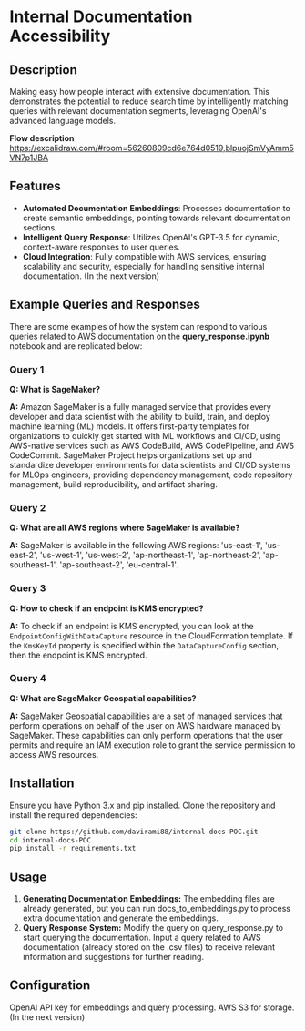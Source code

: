 # Internal Documentation Accessibility

## Description

Making easy how people interact with extensive documentation. This demonstrates the potential to reduce search time by intelligently matching queries with relevant documentation segments, leveraging OpenAI's advanced language models.

**Flow description** https://excalidraw.com/#room=56260809cd6e764d0519,blpuojSmVyAmm5VN7p1JBA


## Features

- **Automated Documentation Embeddings**: Processes documentation to create semantic embeddings, pointing towards relevant documentation sections.
- **Intelligent Query Response**: Utilizes OpenAI's GPT-3.5 for dynamic, context-aware responses to user queries.
- **Cloud Integration**: Fully compatible with AWS services, ensuring scalability and security, especially for handling sensitive internal documentation. (In the next version)


## Example Queries and Responses

There are some examples of how the system can respond to various queries related to AWS documentation on the **query_response.ipynb** notebook and are replicated below:

### Query 1
**Q: What is SageMaker?**

**A:** Amazon SageMaker is a fully managed service that provides every developer and data scientist with the ability to build, train, and deploy machine learning (ML) models. It offers first-party templates for organizations to quickly get started with ML workflows and CI/CD, using AWS-native services such as AWS CodeBuild, AWS CodePipeline, and AWS CodeCommit. SageMaker Project helps organizations set up and standardize developer environments for data scientists and CI/CD systems for MLOps engineers, providing dependency management, code repository management, build reproducibility, and artifact sharing.

### Query 2
**Q: What are all AWS regions where SageMaker is available?**

**A:** SageMaker is available in the following AWS regions: 'us-east-1', 'us-east-2', 'us-west-1', 'us-west-2', 'ap-northeast-1', 'ap-northeast-2', 'ap-southeast-1', 'ap-southeast-2', 'eu-central-1'.

### Query 3
**Q: How to check if an endpoint is KMS encrypted?**

**A:** To check if an endpoint is KMS encrypted, you can look at the `EndpointConfigWithDataCapture` resource in the CloudFormation template. If the `KmsKeyId` property is specified within the `DataCaptureConfig` section, then the endpoint is KMS encrypted.

### Query 4
**Q: What are SageMaker Geospatial capabilities?**

**A:** SageMaker Geospatial capabilities are a set of managed services that perform operations on behalf of the user on AWS hardware managed by SageMaker. These capabilities can only perform operations that the user permits and require an IAM execution role to grant the service permission to access AWS resources.


## Installation

Ensure you have Python 3.x and pip installed. Clone the repository and install the required dependencies:

```bash
git clone https://github.com/davirami88/internal-docs-POC.git
cd internal-docs-POC
pip install -r requirements.txt

```

## Usage

1. **Generating Documentation Embeddings:** The embedding files are already generated, but you can run docs_to_embeddings.py to process extra documentation and generate the embeddings.
2. **Query Response System:** Modify the query on query_response.py to start querying the documentation. Input a query related to AWS documentation (already stored on the .csv files) to receive relevant information and suggestions for further reading.

## Configuration

OpenAI API key for embeddings and query processing.
AWS S3 for storage. (In the next version)
